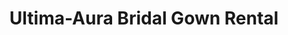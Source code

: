 ---
title: "Ultima-Aura Bridal Gown Rental"
url: /pamplona/ultima-aura-bridal-gown-rental/
shop: clothes
---